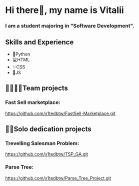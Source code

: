 # Hi there👋, my name is Vitalii
### I am a student majoring in "Software Development".

## Skills and Experience
* 🐍Python 
* 💻HTML
* ✨CSS
* 🧩JS

## 👨‍👩‍👧‍👦Team projects

### Fast Sell marketplace:
https://github.com/x1tedbtw/FastSell-Marketplace.git

## 👨‍💻Solo dedication projects

### Trevelling Salesman Problem:
https://github.com/x1tedbtw/TSP_GA.git


### Parse Tree:
https://github.com/x1tedbtw/Parse_Tree_Project.git


